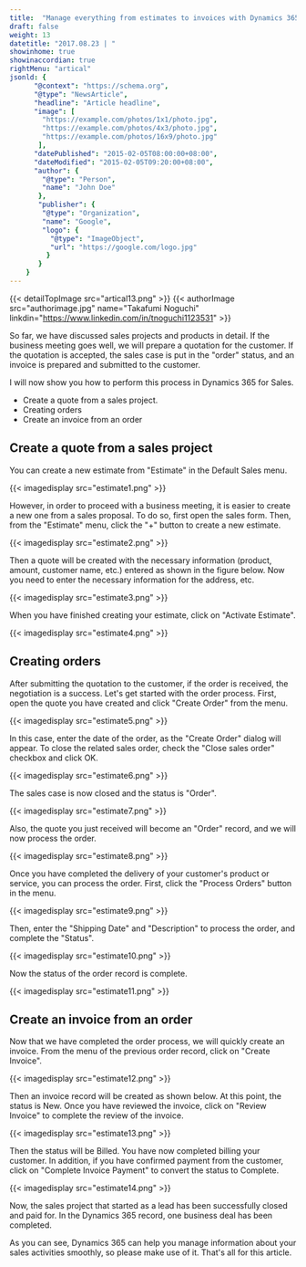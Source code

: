 ```yaml
---
title:  "Manage everything from estimates to invoices with Dynamics 365"
draft: false
weight: 13
datetitle: "2017.08.23 | "
showinhome: true
showinaccordian: true
rightMenu: "artical"
jsonld: {
      "@context": "https://schema.org",
      "@type": "NewsArticle",
      "headline": "Article headline",
      "image": [
        "https://example.com/photos/1x1/photo.jpg",
        "https://example.com/photos/4x3/photo.jpg",
        "https://example.com/photos/16x9/photo.jpg"
       ],
      "datePublished": "2015-02-05T08:00:00+08:00",
      "dateModified": "2015-02-05T09:20:00+08:00",
      "author": {
        "@type": "Person",
        "name": "John Doe"
       },
       "publisher": {
        "@type": "Organization",
        "name": "Google",
        "logo": {
          "@type": "ImageObject",
          "url": "https://google.com/logo.jpg"
         }
       }
    }
---
```

{{< detailTopImage src="artical13.png" >}}
{{< authorImage src="authorimage.jpg" name="Takafumi Noguchi" linkdin="https://www.linkedin.com/in/tnoguchi1123531" >}}
<!-- Intro  -->
So far, we have discussed sales projects and products in detail. If the business meeting goes well, we will prepare a quotation for the customer. If the quotation is accepted, the sales case is put in the "order" status, and an invoice is prepared and submitted to the customer.

I will now show you how to perform this process in Dynamics 365 for Sales.

<!-- Table of Content  -->

* Create a quote from a sales project.
* Creating orders
* Create an invoice from an order

## Create a quote from a sales project
You can create a new estimate from "Estimate" in the Default Sales menu.
<!-- Image= estimate1.png -->
{{< imagedisplay src="estimate1.png" >}}

However, in order to proceed with a business meeting, it is easier to create a new one from a sales proposal. To do so, first open the sales form. Then, from the "Estimate" menu, click the "+" button to create a new estimate.
<!-- Image= estimate2.png -->
{{< imagedisplay src="estimate2.png" >}}

Then a quote will be created with the necessary information (product, amount, customer name, etc.) entered as shown in the figure below. Now you need to enter the necessary information for the address, etc.
<!-- Image= estimate3.png -->
{{< imagedisplay src="estimate3.png" >}}

When you have finished creating your estimate, click on "Activate Estimate".
<!-- Image= estimate4.png -->
{{< imagedisplay src="estimate4.png" >}}

## Creating orders
After submitting the quotation to the customer, if the order is received, the negotiation is a success. Let's get started with the order process. First, open the quote you have created and click "Create Order" from the menu.
<!-- Image= estimate5.png -->
{{< imagedisplay src="estimate5.png" >}}

In this case, enter the date of the order, as the "Create Order" dialog will appear. To close the related sales order, check the "Close sales order" checkbox and click OK.
<!-- Image= estimate6.png -->
{{< imagedisplay src="estimate6.png" >}}

The sales case is now closed and the status is "Order".
<!-- Image= estimate7.png -->
{{< imagedisplay src="estimate7.png" >}}

Also, the quote you just received will become an "Order" record, and we will now process the order.
<!-- Image= estimate8.png -->
{{< imagedisplay src="estimate8.png" >}}

Once you have completed the delivery of your customer's product or service, you can process the order. First, click the "Process Orders" button in the menu.
<!-- Image= estimate9.png -->
{{< imagedisplay src="estimate9.png" >}}

Then, enter the "Shipping Date" and "Description" to process the order, and complete the "Status".
<!-- Image= estimate10.png -->
{{< imagedisplay src="estimate10.png" >}}

Now the status of the order record is complete.
<!-- Image= estimate11.png -->
{{< imagedisplay src="estimate11.png" >}}

## Create an invoice from an order
Now that we have completed the order process, we will quickly create an invoice. From the menu of the previous order record, click on "Create Invoice".
<!-- Image= estimate12.png -->
{{< imagedisplay src="estimate12.png" >}}

Then an invoice record will be created as shown below. At this point, the status is New. Once you have reviewed the invoice, click on "Review Invoice" to complete the review of the invoice.
<!-- Image= estimate13.png -->
{{< imagedisplay src="estimate13.png" >}}

Then the status will be Billed. You have now completed billing your customer. In addition, if you have confirmed payment from the customer, click on "Complete Invoice Payment" to convert the status to Complete.
<!-- Image= estimate14.png -->
{{< imagedisplay src="estimate14.png" >}}

Now, the sales project that started as a lead has been successfully closed and paid for. In the Dynamics 365 record, one business deal has been completed.

As you can see, Dynamics 365 can help you manage information about your sales activities smoothly, so please make use of it. That's all for this article.
